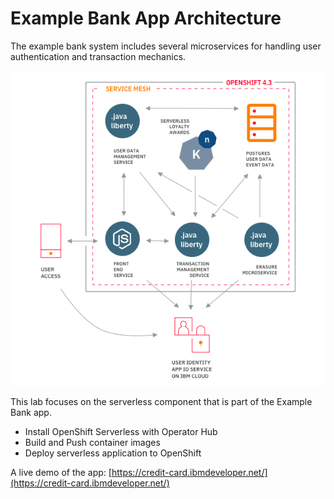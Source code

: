 # Example Bank App Architecture

The example bank system includes several microservices for handling user authentication and transaction mechanics.

![Example Bank App Architecture](../../assets/generic/image%20%282%29.png)

This lab focuses on the serverless component that is part of the Example Bank app.

* Install OpenShift Serverless with Operator Hub
* Build and Push container images
* Deploy serverless application to OpenShift

A live demo of the app: [https://credit-card.ibmdeveloper.net/](https://credit-card.ibmdeveloper.net/)



